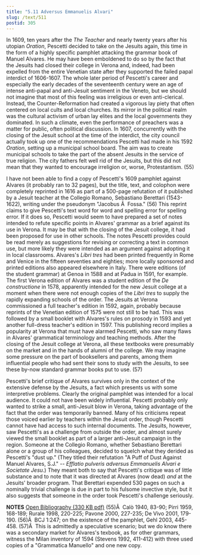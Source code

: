 ```yaml
---
title: "5.11 Adversus Emmanuelis Alvari"
slug: /text/511
postid: 305
---
```

In 1609, ten years after the <em>The Teacher</em> and nearly twenty years after his utopian <em>Oration</em>, Pescetti decided to take on the Jesuits again, this time in the form of a highly specific pamphlet attacking the grammar book of Manuel Alvares. He may have been emboldened to do so by the fact that the Jesuits had closed their college in Verona and, indeed, had been expelled from the entire Venetian state after they supported the failed papal interdict of 1606-1607. The whole later period of Pescetti's career and especially the early decades of the seventeenth century were an age of intense anti-papal and anti-Jesuit sentiment in the Veneto, but we should not imagine that most of this feeling was irreligious or even anti-clerical. Instead, the Counter-Reformation had created a vigorous lay piety that often centered on local cults and local churches. Its mirror in the political realm was the cultural activism of urban lay elites and the local governments they dominated. In such a climate, even the performance of preachers was a matter for public, often political discussion. In 1607, concurrently with the closing of the Jesuit school at the time of the interdict, the city council actually took up one of the recommendations Pescetti had made in his 1592 <em>Oration</em>, setting up a municipal school board. The aim was to create municipal schools to take the part of the absent Jesuits in the service of true religion. The city fathers felt well rid of the Jesuits, but this did not mean that they wanted to encourage irreligion or, worse, Protestantism. (55)

I have not been able to find a copy of Pescetti's 1609 pamphlet against Alvares (it probably ran to 32 pages), but the title, text, and colophon were completely reprinted in 1616 as part of a 500-page refutation of it published by a Jesuit teacher at the Collegio Romano, Sebastiano Berettari (1543-1622), writing under the pseudonym "Jacobus Ã  Fossa." (56) This reprint claims to give Pescetti's text word for word and spelling error for spelling error. If it does so, Pescetti would seem to have prepared a set of notes intended to refute specific points in Alvares' grammar as a brief against its use in Verona. It may be that with the closing of the Jesuit college, it had been proposed for use in other schools. The notes Pescetti provides could be read merely as suggestions for revising or correcting a text in common use, but more likely they were intended as an argument against adopting it in local classrooms. Alvares's <em>Libri tres</em> had been printed frequently in Rome and Venice in the fifteen seventies and eighties; more locally sponsored and printed editions also appeared elsewhere in Italy. There were editions (of the student grammar) at Genoa in 1588 and at Padua in 1591, for example. The first Verona edition of Alvares was a student edition of the <em>De constructione</em> in 1578, apparently intended for the new Jesuit college at a moment when there were not enough copies of the <em>Libri tres</em> to supply the rapidly expanding schools of the order. The Jesuits at Verona commissioned a full teacher's edition in 1592, again, probably because reprints of the Venetian edition of 1575 were not still to be had. This was followed by a small booklet with Alvares's rules on prosody in 1593 and yet another full-dress teacher's edition in 1597. This publishing record implies a popularity at Verona that must have alarmed Pescetti, who saw many flaws in Alvares' grammatical terminology and teaching methods. After the closing of the Jesuit college at Verona, all these textbooks were presumably on the market and in the hands of alumni of the college. We may imagine some pressure on the part of booksellers and parents, among them influential people who had sent their sons to study with the Jesuits, to see these by-now standard grammar books put to use. (57)

Pescetti's brief critique of Alvares survives only in the context of the extensive defense by the Jesuits, a fact which presents us with some interpretive problems. Clearly the original pamphlet was intended for a local audience. It could not have been widely influential. Pescetti probably only wanted to strike a small, anti-Jesuit blow in Verona, taking advantage of the fact that the order was temporarily banned. Many of his criticisms repeat those voiced earlier by teachers within the Jesuit order, though Pescetti cannot have had access to such internal documents. The Jesuits, however, saw Pescetti's as a challenge from outside the order, and almost surely viewed the small booklet as part of a larger anti-Jesuit campaign in the region. Someone at the Collegio Romano, whether Sebastiano Berettari alone or a group of his colleagues, decided to squelch what they derided as Pescetti's "dust up." (They titled their refutation "A Puff of Dust Against Manuel Alvares, S.J." -- <em>Efflatio pulveris adversus Emmanuelis Alvari e Societate Jesu</em>.) They meant both to say that Pescetti's critique was of little substance and to note that it was directed at Alvares (now dead) <em>and</em> at the Jesuits' broader program. That Berettari expended 530 pages on such a nominally trivial challenge is due in part to his fulsome invective style, but it also suggests that someone in the order took Pescetti's challenge seriously.

<strong>NOTES</strong>
<a href="http://www.humanismforsale.org/bibliography.pdf" target="new">Open Bibliography (330 KB pdf)</a>
(55)Â  Calò 1940, 83-90; Pirri 1959, 168-189; Rurale 1998, 220-225; Pavone 2000, 227-235; De Vivo 2001, 179-190.
(56)Â  BCJ 1:247; on the existence of the pamphlet, Gehl 2003, 445-458.
(57)Â  This is admittedly a speculative scenario; but we do know there was a secondary market for Alvares's texbook, as for other grammars, witness the Milan inventory of 1594 (Stevens 1992, 411-412) with three used copies of a "Grammatica Manuello" and one new copy.
